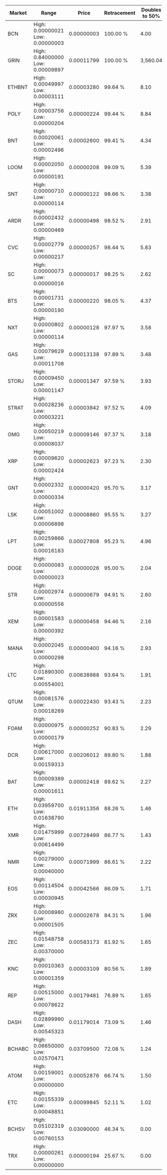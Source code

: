 | Market | Range | Price| Retracement | Doubles to 50% |
| --- | --- | --- | --- | --- |
| BCN | High: 0.00000021<br />Low: 0.00000003 | 0.00000003 | 100.00 % | 4.00 |
| GRIN | High: 0.84000000<br />Low: 0.00009897 | 0.00011799 | 100.00 % | 3,560.04 |
| ETHBNT | High: 0.00049997<br />Low: 0.00003111 | 0.00003280 | 99.64 % | 8.10 |
| POLY | High: 0.00003756<br />Low: 0.00000204 | 0.00000224 | 99.44 % | 8.84 |
| BNT | High: 0.00020061<br />Low: 0.00002496 | 0.00002600 | 99.41 % | 4.34 |
| LOOM | High: 0.00002050<br />Low: 0.00000191 | 0.00000208 | 99.09 % | 5.39 |
| SNT | High: 0.00000710<br />Low: 0.00000114 | 0.00000122 | 98.66 % | 3.38 |
| ARDR | High: 0.00002432<br />Low: 0.00000469 | 0.00000498 | 98.52 % | 2.91 |
| CVC | High: 0.00002779<br />Low: 0.00000217 | 0.00000257 | 98.44 % | 5.83 |
| SC | High: 0.00000073<br />Low: 0.00000016 | 0.00000017 | 98.25 % | 2.62 |
| BTS | High: 0.00001731<br />Low: 0.00000190 | 0.00000220 | 98.05 % | 4.37 |
| NXT | High: 0.00000802<br />Low: 0.00000114 | 0.00000128 | 97.97 % | 3.58 |
| GAS | High: 0.00079629<br />Low: 0.00011708 | 0.00013138 | 97.89 % | 3.48 |
| STORJ | High: 0.00009450<br />Low: 0.00001147 | 0.00001347 | 97.59 % | 3.93 |
| STRAT | High: 0.00028236<br />Low: 0.00003221 | 0.00003842 | 97.52 % | 4.09 |
| OMG | High: 0.00050219<br />Low: 0.00008037 | 0.00009146 | 97.37 % | 3.18 |
| XRP | High: 0.00009620<br />Low: 0.00002424 | 0.00002623 | 97.23 % | 2.30 |
| GNT | High: 0.00002332<br />Low: 0.00000334 | 0.00000420 | 95.70 % | 3.17 |
| LSK | High: 0.00051002<br />Low: 0.00006898 | 0.00008860 | 95.55 % | 3.27 |
| LPT | High: 0.00259866<br />Low: 0.00016183 | 0.00027808 | 95.23 % | 4.96 |
| DOGE | High: 0.00000083<br />Low: 0.00000023 | 0.00000026 | 95.00 % | 2.04 |
| STR | High: 0.00002974<br />Low: 0.00000556 | 0.00000679 | 94.91 % | 2.60 |
| XEM | High: 0.00001583<br />Low: 0.00000392 | 0.00000458 | 94.46 % | 2.16 |
| MANA | High: 0.00002045<br />Low: 0.00000298 | 0.00000400 | 94.16 % | 2.93 |
| LTC | High: 0.01890300<br />Low: 0.00554001 | 0.00638988 | 93.64 % | 1.91 |
| QTUM | High: 0.00081576<br />Low: 0.00018269 | 0.00022430 | 93.43 % | 2.23 |
| FOAM | High: 0.00000975<br />Low: 0.00000179 | 0.00000252 | 90.83 % | 2.29 |
| DCR | High: 0.00617000<br />Low: 0.00159313 | 0.00206012 | 89.80 % | 1.88 |
| BAT | High: 0.00009389<br />Low: 0.00001611 | 0.00002418 | 89.62 % | 2.27 |
| ETH | High: 0.03959700<br />Low: 0.01638790 | 0.01911356 | 88.26 % | 1.46 |
| XMR | High: 0.01475999<br />Low: 0.00614499 | 0.00728499 | 86.77 % | 1.43 |
| NMR | High: 0.00279000<br />Low: 0.00040000 | 0.00071999 | 86.61 % | 2.22 |
| EOS | High: 0.00114504<br />Low: 0.00030945 | 0.00042566 | 86.09 % | 1.71 |
| ZRX | High: 0.00008980<br />Low: 0.00001505 | 0.00002678 | 84.31 % | 1.96 |
| ZEC | High: 0.01548758<br />Low: 0.00370000 | 0.00583173 | 81.92 % | 1.65 |
| KNC | High: 0.00010363<br />Low: 0.00001359 | 0.00003109 | 80.56 % | 1.89 |
| REP | High: 0.00515000<br />Low: 0.00078622 | 0.00179481 | 76.89 % | 1.65 |
| DASH | High: 0.02899990<br />Low: 0.00545323 | 0.01179014 | 73.09 % | 1.46 |
| BCHABC | High: 0.06650000<br />Low: 0.02570471 | 0.03709500 | 72.08 % | 1.24 |
| ATOM | High: 0.00159001<br />Low: 0.00000000 | 0.00052876 | 66.74 % | 1.50 |
| ETC | High: 0.00155339<br />Low: 0.00048851 | 0.00099845 | 52.11 % | 1.02 |
| BCHSV | High: 0.05102319<br />Low: 0.00760153 | 0.03090000 | 46.34 % | 0.00 |
| TRX | High: 0.00000261<br />Low: 0.00000000 | 0.00000194 | 25.67 % | 0.00 |
